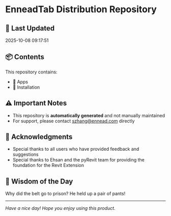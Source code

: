 # EnneadTab Distribution Repository

## 📅 Last Updated
2025-10-08 09:17:51



## 📦 Contents
This repository contains:
- 📂 Apps
- 📂 Installation

## ⚠️ Important Notes
- This repository is **automatically generated** and not manually maintained
- For support, please contact szhang@ennead.com directly

## 🙏 Acknowledgments
- Special thanks to all users who have provided feedback and suggestions
- Special thanks to Ehsan and the pyRevit team for providing the foundation for the Revit Extension

## 💭 Wisdom of the Day
Why did the belt go to prison? He held up a pair of pants!

---
*Have a nice day! Hope you enjoy using this product.*
